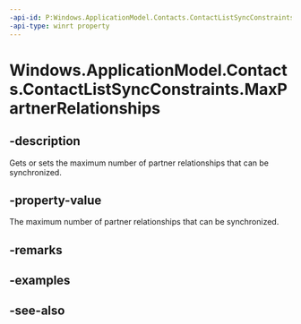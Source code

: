 ```yaml
---
-api-id: P:Windows.ApplicationModel.Contacts.ContactListSyncConstraints.MaxPartnerRelationships
-api-type: winrt property
---
```


<!-- Property syntax
public Windows.Foundation.IReference<int> MaxPartnerRelationships { get;  set; }
-->

# Windows.ApplicationModel.Contacts.ContactListSyncConstraints.MaxPartnerRelationships

## -description
Gets or sets the maximum number of partner relationships that can be synchronized.

## -property-value
The maximum number of partner relationships that can be synchronized.

## -remarks

## -examples

## -see-also
